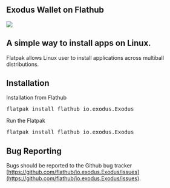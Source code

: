 ## Exodus Wallet on Flathub
[<img src="https://www.exodus.io/desktop/img/portfolio-lsize.png" >](https://flathub.org/apps/details/io.exodus.Exodus)

## A simple way to install apps on Linux.
Flatpak allows Linux user to install applications across multiball distributions.

## Installation

Installation from Flathub
<pre>flatpak install flathub io.exodus.Exodus</pre>

Run the Flatpak
<pre>flatpak install flathub io.exodus.Exodus</pre>


## Bug Reporting

Bugs should be reported to the Github bug tracker [https://github.com/flathub/io.exodus.Exodus/issues](https://github.com/flathub/io.exodus.Exodus/issues).
